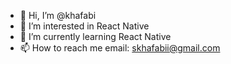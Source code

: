 - 👋 Hi, I’m @khafabi
- 👀 I’m interested in React Native
- 🌱 I’m currently learning React Native
- 📫 How to reach me email: skhafabii@gmail.com

<!---
khafabi/khafabi is a ✨ special ✨ repository because its `README.md` (this file) appears on your GitHub profile.
You can click the Preview link to take a look at your changes.
--->
